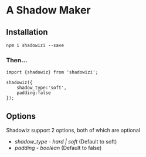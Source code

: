 # A Shadow Maker

## Installation

```
npm i shadowizi --save
```

### Then...

```
import {shadowiz} from 'shadowizi';

shadowiz({
    shadow_type:'soft',
    padding:false
});
```

## Options

Shadowiz support 2 options, both of which are optional

- _shadow_type_ - _hard | soft_ (Default to soft)
- _padding_ - _boolean_ (Default to false)
